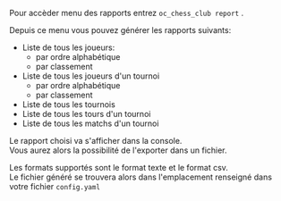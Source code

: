 Pour accèder menu des rapports entrez `oc_chess_club report` .

Depuis ce menu vous pouvez générer les rapports suivants:

* Liste de tous les joueurs:
    - par ordre alphabétique
    - par classement
* Liste de tous les joueurs d'un tournoi
    - par ordre alphabétique
    - par classement
* Liste de tous les tournois
* Liste de tous les tours d'un tournoi
* Liste de tous les matchs d'un tournoi

Le rapport choisi va s'afficher dans la console.  
Vous aurez alors la possibilité de l'exporter dans un fichier.

Les formats supportés sont le format texte et le format csv.  
Le fichier généré se trouvera alors dans l'emplacement renseigné dans votre fichier `config.yaml`
